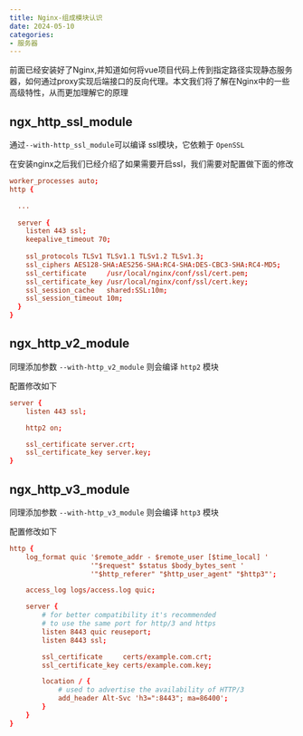 ```yaml
---
title: Nginx-组成模块认识
date: 2024-05-10
categories:
- 服务器
---
```


前面已经安装好了Nginx,并知道如何将vue项目代码上传到指定路径实现静态服务器，如何通过proxy实现后端接口的反向代理。本文我们将了解在Nginx中的一些高级特性，从而更加理解它的原理

## ngx_http_ssl_module

通过`--with-http_ssl_module`可以编译 ssl模块，它依赖于 `OpenSSL`

在安装nginx之后我们已经介绍了如果需要开启ssl，我们需要对配置做下面的修改

```conf
worker_processes auto;
http {

  ...
  
  server {
    listen 443 ssl;
    keepalive_timeout 70;
    
    ssl_protocols TLSv1 TLSv1.1 TLSv1.2 TLSv1.3;
    ssl_ciphers AES128-SHA:AES256-SHA:RC4-SHA:DES-CBC3-SHA:RC4-MD5;
    ssl_certificate     /usr/local/nginx/conf/ssl/cert.pem;
    ssl_certificate_key /usr/local/nginx/conf/ssl/cert.key;
    ssl_session_cache   shared:SSL:10m;
    ssl_session_timeout 10m;
  }
}
```

## ngx_http_v2_module

同理添加参数 `--with-http_v2_module` 则会编译 `http2` 模块

配置修改如下

```conf
server {
    listen 443 ssl;

    http2 on;

    ssl_certificate server.crt;
    ssl_certificate_key server.key;
}
```

## ngx_http_v3_module

同理添加参数 `--with-http_v3_module` 则会编译 `http3` 模块

配置修改如下

```conf
http {
    log_format quic '$remote_addr - $remote_user [$time_local] '
                    '"$request" $status $body_bytes_sent '
                    '"$http_referer" "$http_user_agent" "$http3"';

    access_log logs/access.log quic;

    server {
        # for better compatibility it's recommended
        # to use the same port for http/3 and https
        listen 8443 quic reuseport;
        listen 8443 ssl;

        ssl_certificate     certs/example.com.crt;
        ssl_certificate_key certs/example.com.key;

        location / {
            # used to advertise the availability of HTTP/3
            add_header Alt-Svc 'h3=":8443"; ma=86400';
        }
    }
}
```
